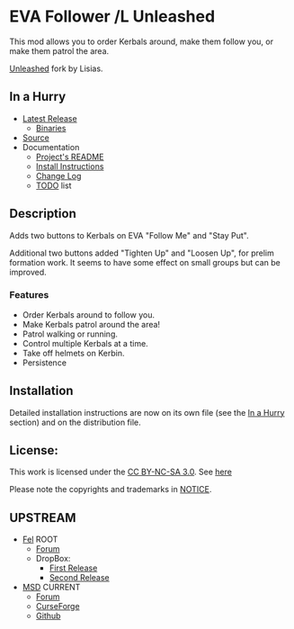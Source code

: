 # EVA Follower /L Unleashed

This mod allows you to order Kerbals around, make them follow you, or make them patrol the area.

[Unleashed](https://ksp.lisias.net/add-ons-unleashed/) fork by Lisias.


## In a Hurry

* [Latest Release](https://github.com/net-lisias-kspu/EvaFollower/releases)
	+ [Binaries](https://github.com/net-lisias-kspu/EvaFollower/tree/Archive)
* [Source](https://github.com/net-lisias-kspu/EvaFollower)
* Documentation
	+ [Project's README](https://github.com/net-lisias-kspu/EvaFollower/blob/master/README.md)
	+ [Install Instructions](https://github.com/net-lisias-kspu/EvaFollower/blob/master/INSTALL.md)
	+ [Change Log](./CHANGE_LOG.md)
	+ [TODO](./TODO.md) list


## Description

Adds two buttons to Kerbals on EVA "Follow Me" and "Stay Put".

Additional two buttons added "Tighten Up" and "Loosen Up", for prelim formation work. It seems to have some effect on small groups but can be improved.

### Features

* Order Kerbals around to follow you.
* Make Kerbals patrol around the area!
* Patrol walking or running.
* Control multiple Kerbals at a time.
* Take off helmets on Kerbin.
* Persistence


## Installation

Detailed installation instructions are now on its own file (see the [In a Hurry](#in-a-hurry) section) and on the distribution file.

## License:

This work is licensed under the [CC BY-NC-SA 3.0](https://creativecommons.org/licenses/by-nc-sa/3.0/). See [here](./LICENSE)

Please note the copyrights and trademarks in [NOTICE](./NOTICE).


## UPSTREAM

* [Fel](https://forum.kerbalspaceprogram.com/index.php?/profile/57121-fel/) ROOT
	+ [Forum](https://forum.kerbalspaceprogram.com/index.php?/topic/33518-*/)
	+ DropBox:
		- [First Release](https://www.dropbox.com/s/bpah4v1hun27ul7/EVA%20Followers.zip)
		- [Second Release](https://www.dropbox.com/s/6zoyxgm1jgzqfg6/EVA%20Followers%202.zip) 
* [MSD](https://forum.kerbalspaceprogram.com/index.php?/profile/59320-msd/) CURRENT
	+ [Forum](https://forum.kerbalspaceprogram.com/index.php?/topic/84476-*/) 
	+ [CurseForge](https://www.curseforge.com/kerbal/ksp-mods/evafollower/files)
	+ [Github](https://forum.kerbalspaceprogram.com/index.php?/topic/84476-*/)
